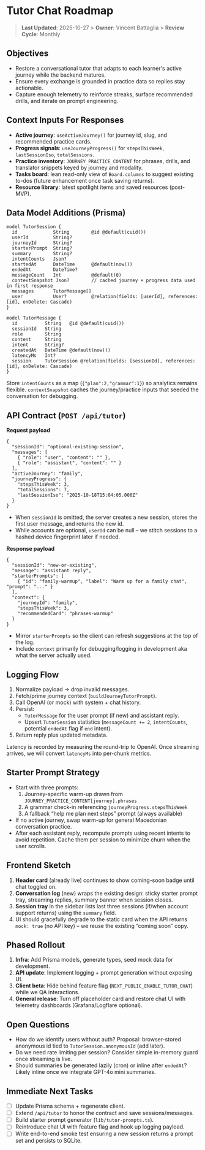 # Tutor Chat Roadmap

> **Last Updated**: 2025-10-27  > **Owner**: Vincent Battaglia  > **Review Cycle**: Monthly

## Objectives
- Restore a conversational tutor that adapts to each learner's active journey while the backend matures.
- Ensure every exchange is grounded in practice data so replies stay actionable.
- Capture enough telemetry to reinforce streaks, surface recommended drills, and iterate on prompt engineering.

## Context Inputs For Responses
- **Active journey**: `useActiveJourney()` for journey id, slug, and recommended practice cards.
- **Progress signals**: `useJourneyProgress()` for `stepsThisWeek`, `lastSessionIso`, `totalSessions`.
- **Practice inventory**: `JOURNEY_PRACTICE_CONTENT` for phrases, drills, and translator snippets keyed by journey and modality.
- **Tasks board**: lean read-only view of `Board.columns` to suggest existing to-dos (future enhancement once task saving returns).
- **Resource library**: latest spotlight items and saved resources (post-MVP).

## Data Model Additions (Prisma)
```prisma
model TutorSession {
  id             String        @id @default(cuid())
  userId         String?
  journeyId      String?
  starterPrompt  String?
  summary        String?
  intentCounts   Json?
  startedAt      DateTime      @default(now())
  endedAt        DateTime?
  messageCount   Int           @default(0)
  contextSnapshot Json?        // cached journey + progress data used in first response
  messages       TutorMessage[]
  user           User?         @relation(fields: [userId], references: [id], onDelete: Cascade)
}

model TutorMessage {
  id          String   @id @default(cuid())
  sessionId   String
  role        String
  content     String
  intent      String?
  createdAt   DateTime @default(now())
  latencyMs   Int?
  session     TutorSession @relation(fields: [sessionId], references: [id], onDelete: Cascade)
}
```

Store `intentCounts` as a map (`{"plan":2,"grammar":1}`) so analytics remains flexible. `contextSnapshot` caches the journey/practice inputs that seeded the conversation for debugging.

## API Contract (`POST /api/tutor`)
**Request payload**
```jsonc
{
  "sessionId": "optional-existing-session",
  "messages": [
    { "role": "user", "content": "" },
    { "role": "assistant", "content": "" }
  ],
  "activeJourney": "family",
  "journeyProgress": {
    "stepsThisWeek": 3,
    "totalSessions": 7,
    "lastSessionIso": "2025-10-18T15:04:05.000Z"
  }
}
```
- When `sessionId` is omitted, the server creates a new session, stores the first user message, and returns the new id.
- While accounts are optional, `userId` can be null – we stitch sessions to a hashed device fingerprint later if needed.

**Response payload**
```jsonc
{
  "sessionId": "new-or-existing",
  "message": "assistant reply",
  "starterPrompts": [
    { "id": "family-warmup", "label": "Warm up for a family chat", "prompt": "..." }
  ],
  "context": {
    "journeyId": "family",
    "stepsThisWeek": 3,
    "recommendedCard": "phrases-warmup"
  }
}
```
- Mirror `starterPrompts` so the client can refresh suggestions at the top of the log.
- Include `context` primarily for debugging/logging in development aka what the server actually used.

## Logging Flow
1. Normalize payload → drop invalid messages.
2. Fetch/prime journey context (`buildJourneyTutorPrompt`).
3. Call OpenAI (or mock) with system + chat history.
4. Persist:
   - `TutorMessage` for the user prompt (if new) and assistant reply.
   - Upsert `TutorSession` statistics (`messageCount += 2`, `intentCounts`, potential `endedAt` flag if `end` intent).
5. Return reply plus updated metadata.

Latency is recorded by measuring the round-trip to OpenAI. Once streaming arrives, we will convert `latencyMs` into per-chunk metrics.

## Starter Prompt Strategy
- Start with three prompts:
  1. Journey-specific warm-up drawn from `JOURNEY_PRACTICE_CONTENT[journey].phrases`
  2. A grammar check-in referencing `journeyProgress.stepsThisWeek`
  3. A fallback “help me plan next steps” prompt (always available)
- If no active journey, swap warm-up for general Macedonian conversation practice.
- After each assistant reply, recompute prompts using recent intents to avoid repetition. Cache them per session to minimize churn when the user scrolls.

## Frontend Sketch
1. **Header card** (already live) continues to show coming-soon badge until chat toggled on.
2. **Conversation log** (new) wraps the existing design: sticky starter prompt tray, streaming replies, summary banner when session closes.
3. **Session tray** in the sidebar lists last three sessions (if/when account support returns) using the `summary` field.
4. UI should gracefully degrade to the static card when the API returns `mock: true` (no API key) – we reuse the existing “coming soon” copy.

## Phased Rollout
1. **Infra**: Add Prisma models, generate types, seed mock data for development.
2. **API update**: Implement logging + prompt generation without exposing UI.
3. **Client beta**: Hide behind feature flag (`NEXT_PUBLIC_ENABLE_TUTOR_CHAT`) while we QA interactions.
4. **General release**: Turn off placeholder card and restore chat UI with telemetry dashboards (Grafana/Logflare optional).

## Open Questions
- How do we identify users without auth? Proposal: browser-stored anonymous id tied to `TutorSession.anonymousId` (add later).
- Do we need rate limiting per session? Consider simple in-memory guard once streaming is live.
- Should summaries be generated lazily (cron) or inline after `endedAt`? Likely inline once we integrate GPT-4o mini summaries.

## Immediate Next Tasks
- [ ] Update Prisma schema + regenerate client.
- [ ] Extend `/api/tutor` to honor the contract and save sessions/messages.
- [ ] Build starter prompt generator (`lib/tutor-prompts.ts`).
- [ ] Reintroduce chat UI with feature flag and hook up logging payload.
- [ ] Write end-to-end smoke test ensuring a new session returns a prompt set and persists to SQLite.
